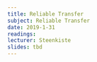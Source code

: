 ```yaml
---
title: Reliable Transfer
subject: Reliable Transfer
date: 2019-1-31
readings:
lecturer: Steenkiste
slides: tbd
---
```


